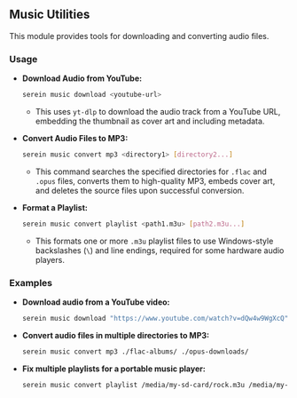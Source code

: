 ## Music Utilities

This module provides tools for downloading and converting audio files.

### Usage

*   **Download Audio from YouTube:**
    ```bash
    serein music download <youtube-url>
    ```
    *   This uses `yt-dlp` to download the audio track from a YouTube URL, embedding the thumbnail as cover art and including metadata.

*   **Convert Audio Files to MP3:**
    ```bash
    serein music convert mp3 <directory1> [directory2...]
    ```
    *   This command searches the specified directories for `.flac` and `.opus` files, converts them to high-quality MP3, embeds cover art, and deletes the source files upon successful conversion.

*   **Format a Playlist:**
    ```bash
    serein music convert playlist <path1.m3u> [path2.m3u...]
    ```
    *   This formats one or more `.m3u` playlist files to use Windows-style backslashes (`\`) and line endings, required for some hardware audio players.

### Examples

*   **Download audio from a YouTube video:**
    ```bash
    serein music download "https://www.youtube.com/watch?v=dQw4w9WgXcQ"
    ```

*   **Convert audio files in multiple directories to MP3:**
    ```bash
    serein music convert mp3 ./flac-albums/ ./opus-downloads/
    ```

*   **Fix multiple playlists for a portable music player:**
    ```bash
    serein music convert playlist /media/my-sd-card/rock.m3u /media/my-sd-card/pop.m3u
    ```